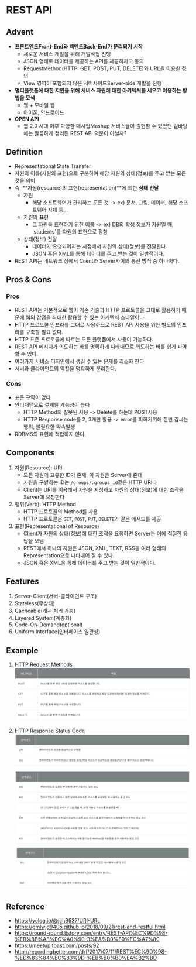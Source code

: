 # REST API
## Advent
* **프론트엔드Front-End와 백엔드Back-End가 분리되기 시작**
	* 새로운 서비스 개발을 위해 개발작업 진행
	* JSON 형태로 데이터를 제공하는 API를 제공하자고 동의
	* RequestMethod(HTTP: GET, POST, PUT, DELETE)와 URL을 이용한 정의
	* View 영역이 포함되지 않은 서버사이드Server-side 개발을 진행
* **멀티플랫폼에 대한 지원을 위해 서비스 자원에 대한 아키텍처를 세우고 이용하는 방법을 모색**
	* 웹 + 모바일 웹
	* 아이폰, 안드로이드
* **OPEN API**
	* 웹 2.0 시대 이후 다양한 매시업Mashup 서비스들이 출현할 수 있었던 밑바탕에는 깔끔하게 정리된 REST API 덕분이 아닐까?

## Definition
* Representational State Transfer
* 자원의 이름(자원의 표현)으로 구분하여 해당 자원의 상태(정보)를 주고 받는 모든 것을 의미
* 즉, **자원(resource)의 표현(representation)**에 의한 **상태 전달**
	* 자원
		* 해당 소프트웨어가 관리하는 모든 것 -> ex) 문서, 그림, 데이터, 해당 소프트웨어 자체 등...
	* 자원의 표현
		* 그 자원을 표현하기 위한 이름 -> ex) DB의 학생 정보가 자원일 때, 'students'를 자원의 표현으로 정함
	* 상태(정보) 전달
		* 데이터가  요청되어지는 시점에서 자원의 상태(정보)를 전달한다.
		* JSON 혹은 XML를 통해 데이터를 주고 받는 것이 일반적이다.
* REST API는 네트워크 상에서 Client와 Server사이의 통신 방식 중 하나이다.
	
## Pros & Cons
### Pros
* REST API는 기본적으로 웹이 기존 기술과 HTTP 프로토콜을 그대로 활용하기 때문에 웹의 장점을 최대한 활용할 수 있는 아키텍처 스타일이다.
* HTTP 프로토콜 인프라를 그대로 사용하므로 REST API 사용을 위한 별도의 인프라를 구축할 필요 없다.
* HTTP 표준 프로토콜에 따르는 모든 플랫폼에서 사용이 가능하다.
* REST API 메시지가 의도하는 바를 명확하게 나타내므로 의도하는 바를 쉽게 파악할 수 있다.
* 여러가지 서비스 디자인에서 생길 수 있는 문제를 최소화 한다.
* 서버와 클라이언트의 역할을 명확하게 분리한다.
### Cons
* 표준 규약이 없다
* 안티패턴으로 설계될 가능성이 높다
	* HTTP Method의 잘못된 사용 -> Delete를 하는데 POST사용
	* HTTP Response code를 2, 3개만 활용 -> error를 피하기위해 한번 감싸는 행위, 불필요한 약속발생
* RDBMS의 표현에 적합하지 않다.

## Components
1. 자원(Resource): URI
	* 모든 자원에 고유한 ID가 존재, 이 자원은 Server에 존대
	* 자원을 구별하는 ID는 `/groups/:groups_id`같은 HTTP URI다
	* Client는 URI를 이용해서 자원을 지정하고 자원의 상태(정보)에 대한 조작을 Server에 요청한다
2. 행위(Verb): HTTP Method
	* HTTP 프로토콜의 Method를 사용
	* HTTP 프로토콜은 `GET`, `POST`, `PUT`, `DELETE`와 같은 메서드를 제공
3. 표현(Representational of Resource)
	* Client가 자원의 상태(정보)에 대한 조작을 요청하면 Server는 이에 적절한 응답을 보냄
	* REST에서 하나의 자원은 JSON, XML, TEXT, RSS등 여러 형태의 Representation으로 나타내어 질 수 있다.
	* JSON 혹은 XML을 통해 데이터를 주고 받는 것이 일반적이다.

## Features
1. Server-Client(서버-클라이언트 구조)
2. Stateless(무상태)
3. Cacheable(캐시 처리 가능)
4. Layered System(계층화)
5. Code-On-Demand(optional)
6. Uniform Interface(인터페이스 일관성)

## Example
1. [HTTP Request Methods](https://developer.mozilla.org/en-US/docs/Web/HTTP/Methods)
![](REST%20API/Screen%20Shot%202021-05-08%20at%2012.08.23%20AM.png)

2.   [HTTP Response Status Code](https://developer.mozilla.org/en-US/docs/Web/HTTP/Status)
![](REST%20API/Screen%20Shot%202021-05-08%20at%2012.09.36%20AM.png)
![](REST%20API/Screen%20Shot%202021-05-08%20at%2012.09.52%20AM.png)

## Reference
* https://velog.io/@jch9537/URI-URL
* https://gmlwjd9405.github.io/2018/09/21/rest-and-restful.html
* https://round-round.tistory.com/entry/REST-API%EC%9D%98-%EB%8B%A8%EC%A0%90-3%EA%B0%80%EC%A7%80
* https://meetup.toast.com/posts/92
* http://recordingbetter.com/drf/2017/07/11/REST%EC%9D%98-%ED%83%84%EC%83%9D-%EB%B0%B0%EA%B2%BD









